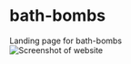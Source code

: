 # bath-bombs
 
 Landing page for bath-bombs<br />
![Screenshot of website](https://github.com/exece/bath-bombs/bathbombs_landing)